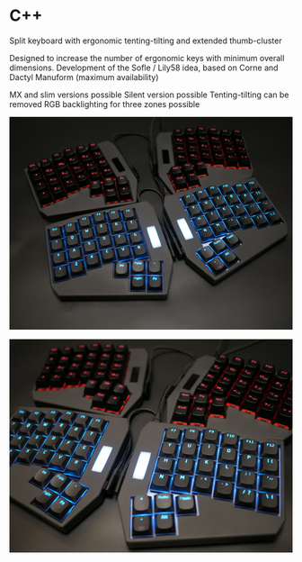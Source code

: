 # C++


Split keyboard with ergonomic tenting-tilting and extended thumb-cluster

Designed to increase the number of ergonomic keys with minimum overall dimensions.
Development of the Sofle / Lily58 idea, based on Corne and Dactyl Manuform (maximum availability)

MX and slim versions possible
Silent version possible
Tenting-tilting can be removed
RGB backlighting for three zones possible

![](pics/CPP_01.jpg)

![](pics/CPP_02.jpg)

